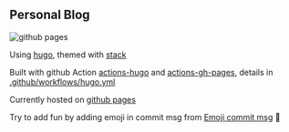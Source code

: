 ## Personal Blog

![github pages](https://github.com/wyq977/wyq977.github.io/workflows/github%20pages/badge.svg)

Using [hugo](https://gohugo.io/), themed with [stack](https://github.com/CaiJimmy/hugo-theme-stack)

Built with github Action [actions-hugo](https://github.com/peaceiris/actions-hugo) and [actions-gh-pages](https://github.com/peaceiris/actions-gh-pages), details in [.github/workflows/hugo.yml](.github/workflows/hugo.yml)

Currently hosted on [github pages](https://wyq977.github.io/)

Try to add fun by adding emoji in commit msg from [Emoji commit msg](https://github.com/cooperka/emoji-commit-messages) :tada:

